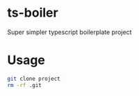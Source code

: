 # ts-boiler

Super simpler typescript boilerplate project

# Usage

```bash
git clone project 
rm -rf .git
```


